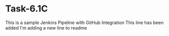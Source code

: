 # Task-6.1C
This is a sample Jenkins Pipeline with GitHub Integration
This line has been added
I'm adding a new line to readme